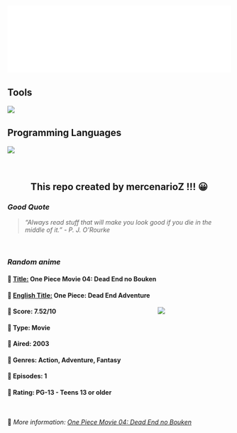 
<img src="svg/nai.svg" />

<p>
  <h2>Tools</h2>
  <a href="https://skillicons.dev">
    <img src="https://skillicons.dev/icons?i=git,bash,vim,ubuntu,tensorflow,pytorch,docker,raspberrypi" />
  </a>

  <br />

  <h2>Programming Languages</h2>

  <a href="https://skillicons.dev">
    <img src="https://skillicons.dev/icons?i=python,c,cpp" />
  </a>
</p>

<br />

<h2 align="center">This repo created by mercenarioZ !!! 😀</h2>
<h3><i>Good Quote</i></h3>

<blockquote>
<i>
“Always read stuff that will make you look good if you die in the middle of it.” - P. J. O'Rourke
</i>
</blockquote>

<br />

<h3><i>Random anime</i></h3>

<h4>
  <strong>🥭 <u>Title:</u></strong> One Piece Movie 04: Dead End no Bouken
</h4>

<h4>🌿 <u>English Title:</u> One Piece: Dead End Adventure</h4>

<img align="right" width="165" src=https://cdn.myanimelist.net/images/anime/1100/116767.jpg />

<h4>🌱 Score: 7.52/10</h4>

<h4>🌲 Type: Movie</h4>

<h4>🌴 Aired: 2003</h4>

<h4>🌵 Genres: Action, Adventure, Fantasy</h4>

<h4>🥑 Episodes: 1</h4>

<h4>🍏 Rating: PG-13 - Teens 13 or older</h4>

<br />

🍂 *More information: [One Piece Movie 04: Dead End no Bouken](https://myanimelist.net/anime/462/One_Piece_Movie_04__Dead_End_no_Bouken)*
    